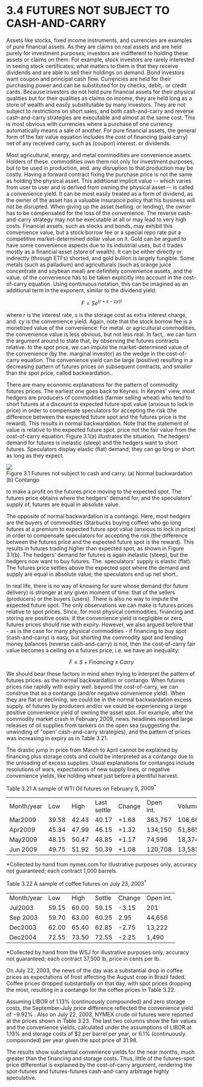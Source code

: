 # 3.4  FUTURES NOT SUBJECT TO CASH-AND-CARRY  

Assets like stocks, fixed income instruments, and currencies are examples of pure financial assets. As they are claims on real assets and are held purely for investment purposes, investors are indifferent to holding these assets or claims on them. For example, stock investors are rarely interested in seeing stock certificates; what matters to them is that they receive dividends and are able to sell their holdings on demand. Bond investors want coupon and principal cash flow. Currencies are held for their purchasing power and can be substituted for by checks, debit,. or credit cards. Because investors do not hold pure financial assets for their physical qualities but for their qualities as claims on income, they are held long as a store of wealth and easily substitutable by many investors. They are not subject to restrictions on short sales, and both cash-and-carry and reverse cash-and-carry strategies are executable and almost at the same cost. This is most obvious with currencies where a purchase of one currency automatically means a sale of another. For pure financial assets, the general form of the fair value equation includes the cost of financing (paid carry) net of any received carry, such as (coupon) interest. or dividends.  

Most agricultural, energy, and metal commodities are convenience assets. Holders of these. commodities own them not only for investment purposes, but to be used in production, and. any disruption to that production may be costly. Having a forward contract fixing the purchase price is not the same as holding the physical asset. This additional implicit value -- which varies from user to user and is derived from owning the physical asset -- is called a convenience yield. It can be most easily treated as a form of dividend, as the owner of the asset has a valuable insurance policy that his business will not be disrupted. When giving up the asset (selling. or lending), the owner has to be compensated for the loss of the convenience. The reverse cash-and-carry strategy may not be executable at all or may lead to very high costs. Financial assets, such as stocks and bonds, may exhibit this convenience value, but a stock borrow fee or a special repo rate put a competitive market-determined dollar value on it. Gold can be argued to have some convenience aspects due to its industrial uses, but it trades mostly as a financial asset (store of wealth). It can be either directly or indirectly (through ETFs) shorted, and gold bullion is largely fungible. Some metals (such as palladium) and agriculturals (such as orange juice concentrate and soybean meal) are definitely convenience assets, and the value. of the convenience has to be taken explicitly into account in the cost-of-carry equation. Using continuous notation, this can be imagined as an additional term in the exponent, similar to the dividend yield:  

$$
F=S e^{(r+s-c y)t}
$$  

where $r$ is the interest rate, $s$ is the storage cost as extra interest charge, and. $c y$ is the convenience yield. Again, note that the stock borrow fee is a monetized value of the convenience. For metal. or agricultural commodities, the convenience value is less obvious, but not less real. In fact,. we can turn the argument around to state that, by observing the futures contracts relative. to the spot price, we can impute the market-determined value of the convenience (by the. marginal investor) as the wedge in the cost-of-carry equation. The convenience yield can be large (positive) resulting in a decreasing pattern of futures prices on subsequent contracts, and smaller than the spot price, called backwardation..  

There are many economic explanations for the pattern of commodity futures prices. The earliest one goes back to Keynes. In Keynes' view, most hedgers are producers of commodities (farmer selling wheat) who tend to short futures at a discount to expected future spot value (anxious to lock in price) in order to compensate speculators for accepting the risk (the difference between the expected future spot and the futures price is the reward). This results in normal backwardation. Note that the statement of value is relative to the expected future spot. price not the fair value from the cost-of-carry equation. Figure 3.1(a) illustrates the situation. The hedgers' demand for futures is inelastic (steep) and the hedgers want to short futures. Speculators display elastic (flat) demand; they can go long or short as long as they expect.  

![](images/0f8825058d4d7afbb6bc7d2abb57210b92629f0796c8cba5c2e9fd782c58230c.jpg)  
Figure 3.1  Futures not subject to cash and carry: (a) Normal backwardation (b) Contango  

to make a profit on the futures price moving to the expected spot. The futures price obtains where the hedgers' demand for, and the speculators' supply of, futures are equal in absolute value.  

The opposite of normal backwardation is a contango. Here, most hedgers are the buyers of commodities (Starbucks buying coffee) who go long futures at a premium to expected future spot value (anxious to lock in price) in order to compensate speculators for accepting the risk (the difference between the futures price and the expected future spot is the reward). This results in futures trading higher than expected spot, as shown in Figure 3.1(b). The hedgers' demand for futures is again inelastic (steep), but the hedgers now want to buy futures. The. speculators' supply is elastic (flat). The futures price settles above the expected spot where the demand and supply are equal in absolute value; the speculators end up net short..  

In real life, there is no way of knowing for sure whose demand (for future delivery) is stronger at any given moment of time: that of the sellers (producers) or the buyers (users). There is also no way to impute the expected future spot. The only observations we can make is futures prices relative to spot prices. Since, for most physical commodities, financing and storing are positive costs: if the convenience yield is negligible or zero, futures prices should rise with expiry. However, we also argued before that - as is the case for many physical commodities - if financing to buy spot (cash-and-carry) is easy, but shorting the commodity spot and lending money balances (reverse cash-and-carry) is not, then the cost-of-carry fair value becomes a ceiling on a futures price, i.e. we have an inequality:  

$$
F\leq S+F i n a n c i n g\pm C a r r y
$$  

We should bear these factors in mind when trying to interpret the pattern of futures prices. as the normal backwardation or contango. When futures prices rise rapidly with expiry well. beyond the cost-of-carry, we can construe that as a contango (and/or negative convenience yield). When they are flat or declining, we could be in the normal backwardation excess supply. of futures by producers and/or we could be experiencing a large positive convenience yield of owning the asset spot. For example, after the commodity market crash in February 2009, news. headlines reported large releases of oil supplies from tankers on the open sea (suggesting the. unwinding of "open' cash-and-carry strategies), and the pattern of prices was increasing in expiry as in Table 3.21.  

The drastic jump in price from March to April cannot be explained by financing plus storage costs and could be interpreted as a contango due to the unloading of excess supplies. Usual explanations for contangos include resolutions of wars, expectations of new supply lines, or negative convenience yields, like holding wheat just before a plentiful harvest.  

Table 3.21 A sample of WTI Oil futures on February 9, $2009^{\ast}$   


<html><body><table><tr><td>Month/year</td><td>Low</td><td>High</td><td>Last settle</td><td>Change</td><td>Open int.</td><td>Volume</td><td>Time</td></tr><tr><td>Mar2009</td><td>39.58</td><td>42.43</td><td>40.17</td><td>+1.68</td><td>363,757</td><td>106,662</td><td>11:05am</td></tr><tr><td>Apr2009</td><td>45.34</td><td>47.99</td><td>46.15</td><td>+1.32</td><td>134,150</td><td>51,865</td><td>11:05am</td></tr><tr><td>May2009</td><td>48.15</td><td>50.47</td><td>48.85</td><td>+1.17</td><td>74,596</td><td>18,374</td><td>11:05am</td></tr><tr><td>Jun 2009</td><td>49.75</td><td>51.92</td><td>50.39</td><td>+1.08</td><td>120,708</td><td>13,583</td><td>11:05am</td></tr></table></body></html>

\*Collected by hand from nymex.com for illustrative purposes only, accuracy not guaranteed; each contract 1,000 barrels.  

Table 3.22 A sample of coffee futures on July 23, $2003^{*}$   


<html><body><table><tr><td>Month/year</td><td>Low</td><td>High</td><td>Settle</td><td>Change</td><td>Open int.</td></tr><tr><td>Jul2003</td><td>59.15</td><td>60.00</td><td>59.15</td><td>-3.15</td><td>201</td></tr><tr><td>Sep 2003</td><td>59.70</td><td>63.00</td><td>60.25</td><td>2.95</td><td>44,656</td></tr><tr><td>Dec2003</td><td>62.00</td><td>65.40</td><td>62.85</td><td>-2.75</td><td>13,222</td></tr><tr><td>Dec2004</td><td>72.55</td><td>73.50</td><td>72.55</td><td>-2.25</td><td>1,490</td></tr></table></body></html>

\*Collected by hand from the WSJ for illustrative purposes only, accuracy not guaranteed; each contract 37,500 lb, price in cents per lb.  

On July 22, 2003, the news of the day was a substantial drop in coffee prices as expectations of frost affecting the August crop in Brazil faded. Coffee prices dropped substantially on that day, with spot prices dropping the most, resulting in a contango for the coffee prices in Table 3.22.  

Assuming LIBOR of $1.13\%$ (continuously compounded) and zero storage costs, the September-July price difference reflected the convenience yield of $-9.92\%$ . Also on July 22, 2003, NYMEX crude oil futures were reported at the prices shown in Table 3.23. The last two columns show the fair values and the convenience yields, calculated under the assumptions of LIBOR at $1.13\%$ and storage costs of $\$2$ per barrel per year, or $6.1\%$ (continuously. compounded) per year given the spot price of 31.98.  

The results show substantial convenience yields for the near months, much greater than the financing and storage costs. Thus, little of the futures-spot price differential is explained by the cost-of-carry argument, rendering the spot-futures and futures-futures cash-and-carry arbitrage highly speculative.  

